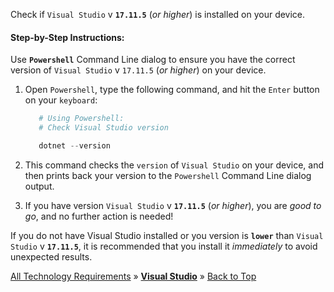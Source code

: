 ﻿
Check if `Visual Studio` v **`17.11.5`** (_or higher_) is installed on your device.

#### Step-by-Step Instructions:

Use **`Powershell`** Command Line dialog to ensure you have the correct version of `Visual Studio` v `17.11.5` (_or higher_) on your device.
   
1. Open `Powershell`, type the following command, and hit the `Enter` button on your `keyboard`:
   
   ```powershell
      # Using Powershell:
      # Check Visual Studio version
   
      dotnet --version
    ```
   
2. This command checks the `version` of `Visual Studio` on your device, and then prints back your version to the `Powershell` Command Line dialog output.
   
3. If you have version `Visual Studio` v **`17.11.5`** (_or higher_), you are _good to go_, and no further action is needed!
   
If you do not have Visual Studio installed or you version is **`lower`** than `Visual Studio` v **`17.11.5`**, it is recommended that you install it _immediately_ to avoid unexpected results.



[All Technology Requirements](https://github.com/JasonSilvestri/JSopX.BridgeTooFar/blob/master/JSopX.BridgeTooFar/Docs/JSopX/Master/Technologies.md)  »  [**Visual Studio**](#visual-studio)  »  [Back to Top](#table-of-contents)